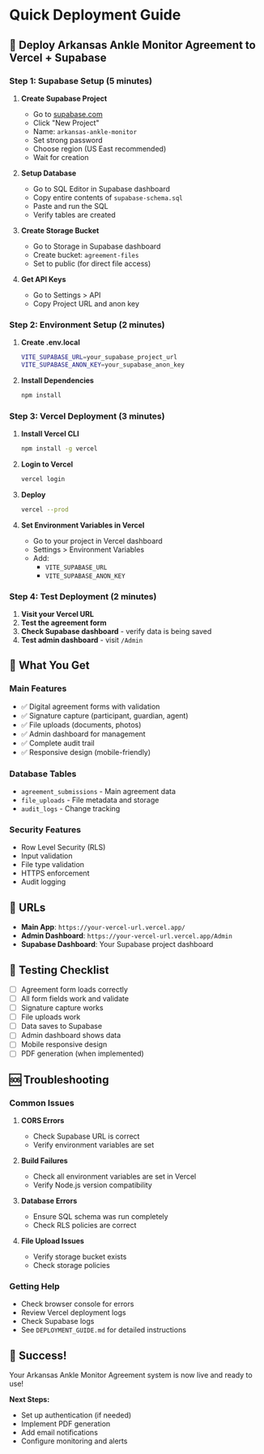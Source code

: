 # Quick Deployment Guide

## 🚀 Deploy Arkansas Ankle Monitor Agreement to Vercel + Supabase

### Step 1: Supabase Setup (5 minutes)

1. **Create Supabase Project**
   - Go to [supabase.com](https://supabase.com)
   - Click "New Project"
   - Name: `arkansas-ankle-monitor`
   - Set strong password
   - Choose region (US East recommended)
   - Wait for creation

2. **Setup Database**
   - Go to SQL Editor in Supabase dashboard
   - Copy entire contents of `supabase-schema.sql`
   - Paste and run the SQL
   - Verify tables are created

3. **Create Storage Bucket**
   - Go to Storage in Supabase dashboard
   - Create bucket: `agreement-files`
   - Set to public (for direct file access)

4. **Get API Keys**
   - Go to Settings > API
   - Copy Project URL and anon key

### Step 2: Environment Setup (2 minutes)

1. **Create .env.local**
   ```bash
   VITE_SUPABASE_URL=your_supabase_project_url
   VITE_SUPABASE_ANON_KEY=your_supabase_anon_key
   ```

2. **Install Dependencies**
   ```bash
   npm install
   ```

### Step 3: Vercel Deployment (3 minutes)

1. **Install Vercel CLI**
   ```bash
   npm install -g vercel
   ```

2. **Login to Vercel**
   ```bash
   vercel login
   ```

3. **Deploy**
   ```bash
   vercel --prod
   ```

4. **Set Environment Variables in Vercel**
   - Go to your project in Vercel dashboard
   - Settings > Environment Variables
   - Add:
     - `VITE_SUPABASE_URL`
     - `VITE_SUPABASE_ANON_KEY`

### Step 4: Test Deployment (2 minutes)

1. **Visit your Vercel URL**
2. **Test the agreement form**
3. **Check Supabase dashboard** - verify data is being saved
4. **Test admin dashboard** - visit `/Admin`

## 🎯 What You Get

### Main Features
- ✅ Digital agreement forms with validation
- ✅ Signature capture (participant, guardian, agent)
- ✅ File uploads (documents, photos)
- ✅ Admin dashboard for management
- ✅ Complete audit trail
- ✅ Responsive design (mobile-friendly)

### Database Tables
- `agreement_submissions` - Main agreement data
- `file_uploads` - File metadata and storage
- `audit_logs` - Change tracking

### Security Features
- Row Level Security (RLS)
- Input validation
- File type validation
- HTTPS enforcement
- Audit logging

## 🔧 URLs

- **Main App**: `https://your-vercel-url.vercel.app/`
- **Admin Dashboard**: `https://your-vercel-url.vercel.app/Admin`
- **Supabase Dashboard**: Your Supabase project dashboard

## 📱 Testing Checklist

- [ ] Agreement form loads correctly
- [ ] All form fields work and validate
- [ ] Signature capture works
- [ ] File uploads work
- [ ] Data saves to Supabase
- [ ] Admin dashboard shows data
- [ ] Mobile responsive design
- [ ] PDF generation (when implemented)

## 🆘 Troubleshooting

### Common Issues

1. **CORS Errors**
   - Check Supabase URL is correct
   - Verify environment variables are set

2. **Build Failures**
   - Check all environment variables are set in Vercel
   - Verify Node.js version compatibility

3. **Database Errors**
   - Ensure SQL schema was run completely
   - Check RLS policies are correct

4. **File Upload Issues**
   - Verify storage bucket exists
   - Check storage policies

### Getting Help

- Check browser console for errors
- Review Vercel deployment logs
- Check Supabase logs
- See `DEPLOYMENT_GUIDE.md` for detailed instructions

## 🎉 Success!

Your Arkansas Ankle Monitor Agreement system is now live and ready to use!

**Next Steps:**
- Set up authentication (if needed)
- Implement PDF generation
- Add email notifications
- Configure monitoring and alerts
